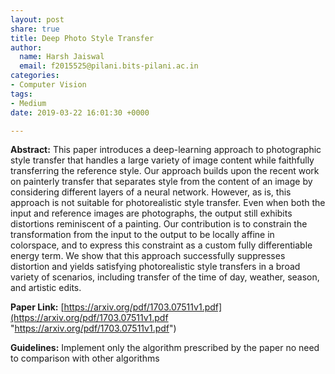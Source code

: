 ```yaml
---
layout: post
share: true
title: Deep Photo Style Transfer
author:
  name: Harsh Jaiswal
  email: f2015525@pilani.bits-pilani.ac.in
categories:
- Computer Vision
tags:
- Medium
date: 2019-03-22 16:01:30 +0000

---
```

**Abstract:** This paper introduces a deep-learning approach to photographic style transfer that handles a large variety of image content while faithfully transferring the reference style. Our approach builds upon the recent work on painterly transfer that separates style from the content of an image by considering different layers of a neural network. However, as is, this approach is not suitable for photorealistic style transfer. Even when both the input and reference images are photographs, the output still exhibits distortions reminiscent of a painting. Our contribution is to constrain the transformation from the input to the output to be locally affine in colorspace, and to express this constraint as a custom fully differentiable energy term. We show that this approach successfully suppresses distortion and yields satisfying photorealistic style transfers in a broad variety of scenarios, including transfer of the time of day, weather, season, and artistic edits.

**Paper Link:** [https://arxiv.org/pdf/1703.07511v1.pdf](https://arxiv.org/pdf/1703.07511v1.pdf "https://arxiv.org/pdf/1703.07511v1.pdf")

**Guidelines:** Implement only the algorithm prescribed by the paper no need to comparison with other algorithms